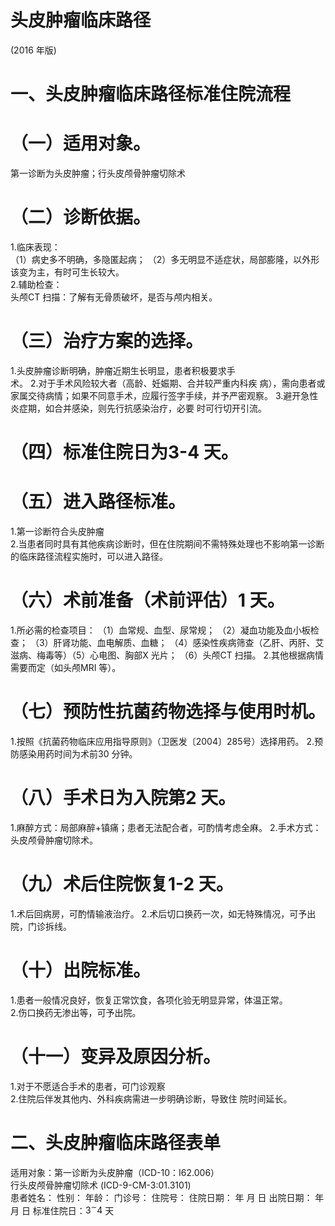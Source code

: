 # 头皮肿瘤临床路径  
(2016 年版)  
# 一、头皮肿瘤临床路径标准住院流程  
# （一）适用对象。  
第一诊断为头皮肿瘤；行头皮颅骨肿瘤切除术  
# （二）诊断依据。  
1.临床表现：  
（1）病史多不明确，多隐匿起病； （2）多无明显不适症状，局部膨隆，以外形该变为主，有时可生长较大。  
2.辅助检查：  
头颅CT 扫描：了解有无骨质破坏，是否与颅内相关。  
# （三）治疗方案的选择。  
1.头皮肿瘤诊断明确，肿瘤近期生长明显，患者积极要求手  
术。  2.对于手术风险较大者（高龄、妊娠期、合并较严重内科疾 病），需向患者或家属交待病情；如果不同意手术，应履行签字手续，并予严密观察。 3.避开急性炎症期，如合并感染，则先行抗感染治疗，必要 时可行切开引流。  
# （四）标准住院日为3-4 天。  
# （五）进入路径标准。  
1.第一诊断符合头皮肿瘤  
2.当患者同时具有其他疾病诊断时，但在住院期间不需特殊处理也不影响第一诊断的临床路径流程实施时，可以进入路径。  
# （六）术前准备（术前评估）1 天。  
1.所必需的检查项目： （1）血常规、血型、尿常规； （2）凝血功能及血小板检查； （3）肝肾功能、血电解质、血糖； （4）感染性疾病筛查（乙肝、丙肝、艾滋病、梅毒等）（5）心电图、胸部X 光片； （6）头颅CT 扫描。 2.其他根据病情需要而定（如头颅MRI 等）。  
# （七）预防性抗菌药物选择与使用时机。  
1.按照《抗菌药物临床应用指导原则》（卫医发〔2004〕285号）选择用药。 2.预防感染用药时间为术前30 分钟。  
# （八）手术日为入院第2 天。  
1.麻醉方式：局部麻醉$+$镇痛；患者无法配合者，可酌情考虑全麻。 2.手术方式：头皮颅骨肿瘤切除术。  
# （九）术后住院恢复1-2 天。  
1.术后回病房，可酌情输液治疗。  2.术后切口换药一次，如无特殊情况，可予出院，门诊拆线。  
# （十）出院标准。  
1.患者一般情况良好，恢复正常饮食，各项化验无明显异常，体温正常。  
2.伤口换药无渗出等，可予出院。  
# （十一）变异及原因分析。  
1.对于不愿适合手术的患者，可门诊观察  
2.住院后伴发其他内、外科疾病需进一步明确诊断，导致住 院时间延长。  
# 二、头皮肿瘤临床路径表单  
适用对象：第一诊断为头皮肿瘤（ICD-10：I62.006）  
行头皮颅骨肿瘤切除术 (ICD-9-CM-3:01.3101)  
患者姓名：           性别：    年龄：    门诊号：       住院号： 住院日期：   年  月  日    出院日期：   年  月   日     标准住院日：$3^{\sim}4$ 天  
